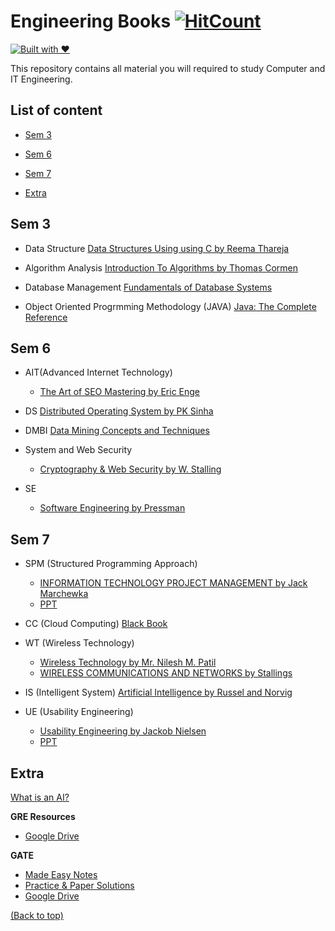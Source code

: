 # **Engineering Books** [![HitCount](http://hits.dwyl.io/ssp4all/Pong-Game.svg)](http://hits.dwyl.io/ssp4all/enginnering-books)
[![Built with ❤](https://forthebadge.com/images/badges/built-with-love.svg)](https://forthebadge.com/#)

This repository contains all material you will required to study Computer and IT Engineering.

## **List of content**
+ [Sem 3](#Sem-3)
+ [Sem 6](#Sem-6)
+ [Sem 7](#Sem-7)

+ [Extra](#extra)
  
## **Sem 3**

* Data Structure [Data Structures
Using using C by Reema Thareja](Information-technology/sem3/ds.pdf)

* Algorithm Analysis [Introduction To Algorithms by Thomas Cormen](Information-technology/sem7/algorithms.pdf) 

* Database Management [Fundamentals of Database Systems](Information-technology/sem3/dbms.pdf)

* Object Oriented Progrmming Methodology (JAVA) [Java: The Complete Reference](Information-technology/sem3/java.pdf) 


## **Sem 6**
* AIT(Advanced Internet Technology)
    + [The Art of SEO Mastering by Eric Enge](Information-technology/sem6/seo.pdf)

* DS [Distributed Operating System by PK Sinha](Information-technology/sem6/dos.pdf)

* DMBI [Data Mining Concepts and Techniques](Information-technology/sem6/dm.pdf)


* System and Web Security
    + [Cryptography & Web Security by W. Stalling](Information-technology/sem6/cns.pdf)

* SE
    + [Software Engineering by Pressman](Information-technology/sem6/se.pdf)


## **Sem 7**
* SPM (Structured Programming Approach) 
    + [INFORMATION TECHNOLOGY PROJECT MANAGEMENT by Jack Marchewka](Information-technology/sem7/spm.pdf)
    + [PPT](https://drive.google.com/drive/folders/1gRoiTIupdivlr3zulkRGdUCmn6Xcq0Yh?usp=sharing) 

* CC (Cloud Computing) 
[Black Book](Information-technology/sem7/cc.pdf)

* WT (Wireless Technology) 
    + [Wireless Technology by Mr. Nilesh M. Patil](Information-technology/sem7/wt.pdf)
    + [WIRELESS COMMUNICATIONS
AND NETWORKS by Stallings](Information-technology/sem7/wt-stalling.pdf)


* IS (Intelligent System) 
[Artificial Intelligence by Russel and Norvig](Information-technology/sem7/ai.pdf)

* UE (Usability Engineering) 
    + [Usability Engineering by Jackob Nielsen](Information-technology/sem7/ue.pdf)
    + [PPT](https://drive.google.com/drive/folders/1g7HIYhj8-ugh4kYSGEHTWqp76CpfWL6r?usp=sharing) 

## **Extra**
[What is an AI?](https://waitbutwhy.com/2015/01/artificial-intelligence-revolution-1.html)

**GRE Resources**

- [Google Drive](https://drive.google.com/drive/folders/0B7oAXKq8S9ZXfnNUWGJVcEJ5dFNKODhPZV9aeHZ0N29PblBVQ0tJUTNkUUhzLUhnQmR5V28)

**GATE**
- [Made Easy Notes](https://www.eduinformer.com/gate-made-easy-engineering-mathematics-pdf-download/)
- [Practice & Paper Solutions](https://books.google.co.in/books?id=bVEvDwAAQBAJ&pg=RA2-PA56&lpg=RA2-PA56&dq=Let+A+%E2%89%A4m+B+denotes+that+language+A+is+mapping+reducible+(also+known+as+many-to-one+reducible)+to+language+B.&source=bl&ots=HquY75JcSZ&sig=ACfU3U2o8EP_iM8LKd25OUAEX1xIFwvpRw&hl=en&sa=X&ved=2ahUKEwjk4tetsZfgAhWMto8KHZr3C84Q6AEwBHoECAEQAQ#v=onepage&q&f=true)
- [Google Drive](https://drive.google.com/drive/folders/0B8PPRjgqVcmFZmVYbzJjOElYMVE?usp=sharing)


[(Back to top)](#list-of-content)


